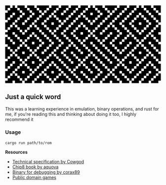 [specification]: http://devernay.free.fr/hacks/chip8/C8TECH10.HTM
[book]: https://aquova.net/chip8/chip8.pdf
[test]: https://github.com/corax89/chip8-test-rom
[roms]: https://www.zophar.net/pdroms/chip8/chip-8-games-pack.html

![screenshot](/media/maze.png "Emulator running 'maze'")

## Just a quick word

This was a learning experience in emulation, binary operations, and rust for me, if you're reading this and thinking about doing it too, I highly recommend it

### Usage
```
cargo run path/to/rom
```

**Resources**

- [Technical specification by Cowgod][specification]
- [Chip8 book by aquova][book]
- [Binary for debugging by corax89][test]
- [Public domain games][roms]
